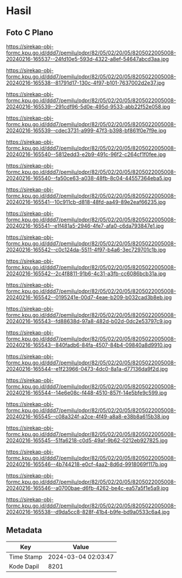# Hasil

## Foto C Plano

https://sirekap-obj-formc.kpu.go.id/ddd7/pemilu/pdpr/82/05/02/20/05/8205022005008-20240216-165537--24fd10e5-593d-4322-a8ef-54647abcd3aa.jpg

https://sirekap-obj-formc.kpu.go.id/ddd7/pemilu/pdpr/82/05/02/20/05/8205022005008-20240216-165538--81791d17-130c-4f97-b101-7637002d2e37.jpg

https://sirekap-obj-formc.kpu.go.id/ddd7/pemilu/pdpr/82/05/02/20/05/8205022005008-20240216-165539--291cdf96-5d0e-495d-9533-abb22f52e058.jpg

https://sirekap-obj-formc.kpu.go.id/ddd7/pemilu/pdpr/82/05/02/20/05/8205022005008-20240216-165539--cdec3731-a999-47f3-b398-bf861f0e7f9e.jpg

https://sirekap-obj-formc.kpu.go.id/ddd7/pemilu/pdpr/82/05/02/20/05/8205022005008-20240216-165540--5812edd3-e2b9-491c-96f2-c264cf1f0fee.jpg

https://sirekap-obj-formc.kpu.go.id/ddd7/pemilu/pdpr/82/05/02/20/05/8205022005008-20240216-165540--fa50ce63-a038-48fb-8c04-44557364eba5.jpg

https://sirekap-obj-formc.kpu.go.id/ddd7/pemilu/pdpr/82/05/02/20/05/8205022005008-20240216-165541--10c911cb-d818-48fd-aa49-89e2eaf66235.jpg

https://sirekap-obj-formc.kpu.go.id/ddd7/pemilu/pdpr/82/05/02/20/05/8205022005008-20240216-165541--e1f481a5-2946-4fe7-afa0-c6da793847e1.jpg

https://sirekap-obj-formc.kpu.go.id/ddd7/pemilu/pdpr/82/05/02/20/05/8205022005008-20240216-165542--c0c124da-5511-4f97-b4a6-3ec729701c1b.jpg

https://sirekap-obj-formc.kpu.go.id/ddd7/pemilu/pdpr/82/05/02/20/05/8205022005008-20240216-165542--2c4f8811-91b6-4c31-a3fb-cc6086bcb31a.jpg

https://sirekap-obj-formc.kpu.go.id/ddd7/pemilu/pdpr/82/05/02/20/05/8205022005008-20240216-165542--0195241e-00d7-4eae-b209-b032cad3b8eb.jpg

https://sirekap-obj-formc.kpu.go.id/ddd7/pemilu/pdpr/82/05/02/20/05/8205022005008-20240216-165543--fd88638d-97a8-482d-b02d-0dc2e53797c9.jpg

https://sirekap-obj-formc.kpu.go.id/ddd7/pemilu/pdpr/82/05/02/20/05/8205022005008-20240216-165543--840fadb6-84fa-4507-84b4-09840a8d9910.jpg

https://sirekap-obj-formc.kpu.go.id/ddd7/pemilu/pdpr/82/05/02/20/05/8205022005008-20240216-165544--e1f23966-0473-4dc0-8a1a-d77136da9f2d.jpg

https://sirekap-obj-formc.kpu.go.id/ddd7/pemilu/pdpr/82/05/02/20/05/8205022005008-20240216-165544--14e6e08c-f448-4510-857f-14e5bfe9c599.jpg

https://sirekap-obj-formc.kpu.go.id/ddd7/pemilu/pdpr/82/05/02/20/05/8205022005008-20240216-165545--c08a324f-a2ce-4f49-a8a8-e38b8a615b38.jpg

https://sirekap-obj-formc.kpu.go.id/ddd7/pemilu/pdpr/82/05/02/20/05/8205022005008-20240216-165545--51fa6218-c0d5-49af-9b62-0212eb927825.jpg

https://sirekap-obj-formc.kpu.go.id/ddd7/pemilu/pdpr/82/05/02/20/05/8205022005008-20240216-165546--4b744218-e0cf-4aa2-8d6d-9918069f117b.jpg

https://sirekap-obj-formc.kpu.go.id/ddd7/pemilu/pdpr/82/05/02/20/05/8205022005008-20240216-165546--a0700bae-d6fb-4262-be4c-ea57a5f1e5a9.jpg

https://sirekap-obj-formc.kpu.go.id/ddd7/pemilu/pdpr/82/05/02/20/05/8205022005008-20240216-165538--d9da5cc8-828f-41b4-b9fe-bd9a0533c6a4.jpg


## Metadata

| Key        | Value               |
| ---------- | ------------------- |
| Time Stamp | 2024-03-04 02:03:47 |
| Kode Dapil | 8201                |



